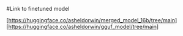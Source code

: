 #Link to finetuned model

[https://huggingface.co/asheldorwin/merged_model_16b/tree/main]
[https://huggingface.co/asheldorwin/gguf_model/tree/main]
